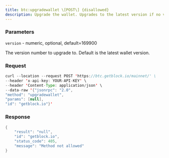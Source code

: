 ```yaml
---
title: btc:upgradewallet \[POST\] {disallowed}
description: Upgrade the wallet. Upgrades to the latest version if no version numberis specified.New keys may be generated and a new wallet backup will need to be made.
---
```


### Parameters


`version` - numeric, optional, default=169900

The version number to upgrade to. Default is the latest wallet version.

### Request

``` java
curl --location --request POST 'https://btc.getblock.io/mainnet/' \
--header 'x-api-key: YOUR-API-KEY' \
--header 'Content-Type: application/json' \
--data-raw '{"jsonrpc": "2.0",
"method": "upgradewallet",
"params": [null],
"id": "getblock.io"}'
```

###  Response

``` java
{
    "result": "null",
    "id": "getblock.io",
    "status_code": 405,
    "message": "Method not allowed"
}
```

